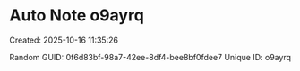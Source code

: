 ﻿# Auto Note o9ayrq
Created: 2025-10-16 11:35:26

Random GUID: 0f6d83bf-98a7-42ee-8df4-bee8bf0fdee7
Unique ID: o9ayrq
